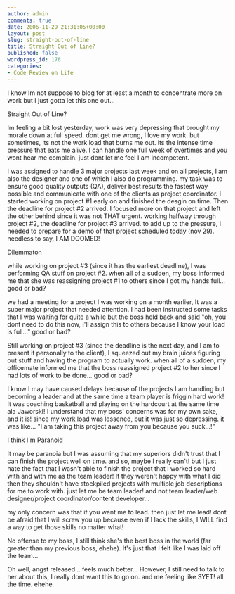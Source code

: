 ```yaml
---
author: admin
comments: true
date: 2006-11-29 21:31:05+00:00
layout: post
slug: straight-out-of-line
title: Straight Out of Line?
published: false
wordpress_id: 176
categories:
- Code Review on Life
---
```


I know Im not suppose to blog for at least a month to concentrate more on work but I just gotta let this one out...

Straight Out of Line?

Im feeling a bit lost yesterday, work was very depressing that brought my morale down at full speed. dont get me wrong, I love my work. but sometimes, its not the work load that burns me out. its the intense time pressure that eats me alive. I can handle one full week of overtimes and you wont hear me complain. just dont let me feel I am incompetent.

I was assigned to handle 3 major projects last week and on all projects, I am also the designer and one of which I also do programming. my task was to ensure good quality outputs (QA), deliver best results the fastest way possible and communicate with one of the clients as project coordinator. I started working on project #1 early on and finished the desgin on time. Then the deadline for project #2 arrived. I focused more on that project and left the other behind since it was not THAT urgent. working halfway through project #2, the deadline for project #3 arrived. to add up to the pressure, I needed to prepare for a demo of that project scheduled today (nov 29). needless to say, I AM DOOMED!

Dilemmaton

while working on project #3 (since it has the earliest deadline), I was performing QA stuff on project #2. when all of a sudden, my boss informed me that she was reassigning project #1 to others since I got my hands full... good or bad?

we had a meeting for a project I was working on a month earlier, It was a super major project that needed attention. I had been instructed some tasks that I was waiting for quite a while but the boss held back and said "oh, you dont need to do this now, I'll assign this to others because I know your load is full..." good or bad?

Still working on project #3 (since the deadline is the next day, and I am to present it personally to the client), I squeezed out my brain juices figuring out stuff and having the program to actually work. when all of a sudden, my officemate informed me that the boss reassigned project #2 to her since I had lots of work to be done... good or bad?

I know I may have caused delays because of the projects I am handling but becoming a leader and at the same time a team player is friggin hard work! It was coaching basketball and playing on the hardcourt at the same time ala Jaworski! I understand that my boss' concerns was for my own sake, and it is! since my work load was lessened, but it was just so depressing. it was like... "I am taking this project away from you because you suck...!"

I think I'm Paranoid

It may be paranoia but I was assuming that my superiors didn't trust that I can finish the project well on time. and so, maybe I really can't! but I just hate the fact that I wasn't able to finish the project that I worked so hard with and with me as the team leader! If they weren't happy with what I did then they shouldn't have stockpiled projects with multiple job descriptions for me to work with. just let me be team leader! and not team leader/web designer/project coordinator/content developer...

my only concern was that if you want me to lead. then just let me lead! dont be afraid that I will screw you up because even if I lack the skills, I WILL find a way to get those skills no matter what!

No offense to my boss, I still think she's the best boss in the world (far greater than my previous boss, ehehe). It's just that I felt like I was laid off the team...

Oh well, angst released... feels much better... However, I still need to talk to her about this, I really dont want this to go on. and me feeling like SYET! all the time. ehehe.
